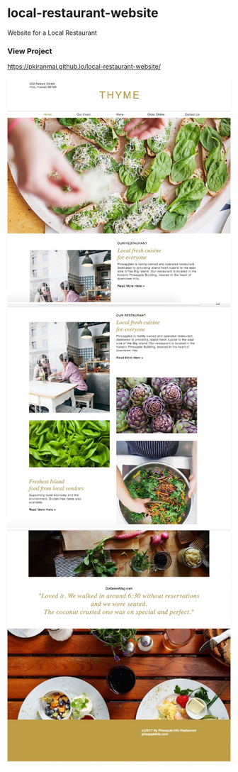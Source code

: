 # local-restaurant-website
Website for a Local Restaurant

### View Project

https://pkiranmai.github.io/local-restaurant-website/

![Image 1](https://raw.githubusercontent.com/pkiranmai/local-restaurant-website/master/img1.jpeg)
![Image 2](https://raw.githubusercontent.com/pkiranmai/local-restaurant-website/master/img2.jpeg)
![Image 3](https://raw.githubusercontent.com/pkiranmai/local-restaurant-website/master/img3.jpeg)
